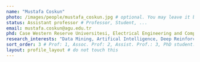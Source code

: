 ```yaml
---
name: "Mustafa Coskun"
photo: /images/people/mustafa_coskun.jpg # optional. You may leave it blank 
status: Assistant professor # Professor, Student, ... 
email: mustafa.coskun@agu.edu.tr
phd: Case Western Reserve Universitesi, Electrical Engineering and Computer Science, 2017 # optional. You may leave it blank
research_interests: "Data Mining, Artifical Intelligence, Deep Reinforcement Learning, Big Data Analytic, Network Analysis and Graph Mining Theory"
sort_order: 3 # Prof: 1, Assoc. Prof: 2, Assist. Prof.: 3, PhD student: 4, MSc student: 5, Undergrad student: 6
layout: profile_layout # do not touch this
---
```




